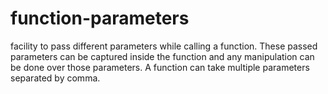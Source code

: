 # function-parameters
facility to pass different parameters while calling a function. These passed parameters can be captured inside the function and any manipulation can be done over those parameters. A function can take multiple parameters separated by comma.
